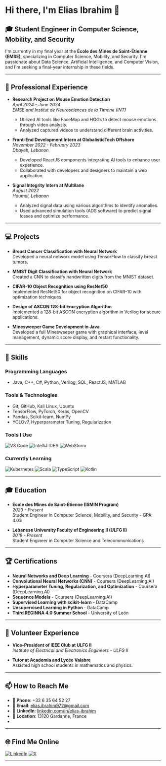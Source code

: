 # Hi there, I'm Elias Ibrahim 👋

## 🎓 Student Engineer in Computer Science, Mobility, and Security

I'm currently in my final year at the **École des Mines de Saint-Étienne (EMSE)**, specializing in Computer Science, Mobility, and Security. I'm passionate about Data Science, Artificial Intelligence, and Computer Vision, and I'm seeking a final-year internship in these fields.

---

## 🔭 Professional Experience

- **Research Project on Mouse Emotion Detection**  
  *April 2024 - June 2024*  
  *EMSE and Institut de Neurosciences de la Timone (INT)*  
  - Utilized AI tools like FaceMap and HOGs to detect mouse emotions through video analysis.
  - Analyzed captured videos to understand different brain activities.

- **Front-End Development Intern at GlobalisticTech Offshore**  
  *November 2022 - February 2023*  
  *Dbayeh, Lebanon*  
  - Developed ReactJS components integrating AI tools to enhance user experience.
  - Collaborated with developers and designers to maintain a web application.

- **Signal Integrity Intern at Multilane**  
  *August 2022*  
  *Houmal, Lebanon*  
  - Analyzed signal data using various algorithms to identify anomalies.
  - Used advanced simulation tools (ADS software) to predict signal losses and optimize performance.

---

## 💻 Projects

- **Breast Cancer Classification with Neural Network**  
  Developed a neural network model using TensorFlow to classify breast tumors.

- **MNIST Digit Classification with Neural Network**  
  Created a CNN to classify handwritten digits from the MNIST dataset.

- **CIFAR-10 Object Recognition using ResNet50**  
  Implemented ResNet50 for object recognition on CIFAR-10 with optimization techniques.

- **Design of ASCON 128-bit Encryption Algorithm**  
  Implemented a 128-bit ASCON encryption algorithm in Verilog for secure applications.

- **Minesweeper Game Development in Java**  
  Developed a full Minesweeper game with graphical interface, level management, dynamic score display, and restart functionality.

---

## 🌟 Skills

### Programming Languages

- Java, C++, C#, Python, Verilog, SQL, ReactJS, MATLAB

### Tools & Technologies

- Git, GitHub, Kali Linux, Ubuntu
- TensorFlow, PyTorch, Keras, OpenCV
- Pandas, Scikit-learn, NumPy
- YOLOv7, Hyperparameter Tuning, Regularization

### Tools I Use

![VS Code](https://img.shields.io/badge/VS_Code-007ACC?style=flat-square&logo=visual-studio-code&logoColor=white)
![IntelliJ IDEA](https://img.shields.io/badge/IntelliJ_IDEA-000000?style=flat-square&logo=intellij-idea&logoColor=white)
![WebStorm](https://img.shields.io/badge/WebStorm-000000?style=flat-square&logo=webstorm&logoColor=white)

### Currently Learning

![Kubernetes](https://img.shields.io/badge/Kubernetes-326ce5?style=flat-square&logo=kubernetes&logoColor=white)
![Scala](https://img.shields.io/badge/Scala-DC322F?style=flat-square&logo=scala&logoColor=white)
![TypeScript](https://img.shields.io/badge/TypeScript-007ACC?style=flat-square&logo=typescript&logoColor=white)
![Kotlin](https://img.shields.io/badge/Kotlin-0095D5?style=flat-square&logo=kotlin&logoColor=white)

---

## 🎓 Education

- **École des Mines de Saint-Étienne (ISMIN Program)**  
  *2023 - Present*  
  Student Engineer in Computer Science, Mobility, and Security - GPA: 4.03

- **Lebanese University Faculty of Engineering II (ULFG II)**  
  *2019 - Present*  
  Student Engineer in Computer Science and Telecommunications

---

## 🏆 Certifications

- **Neural Networks and Deep Learning** - Coursera (DeepLearning.AI)
- **Convolutional Neural Networks (CNN)** - Coursera (DeepLearning.AI)
- **Hyperparameter Tuning, Regularization, and Optimization** - Coursera (DeepLearning.AI)
- **Sequence Models** - Coursera (DeepLearning.AI)
- **Supervised Learning with scikit-learn** - DataCamp
- **Unsupervised Learning in Python** - DataCamp
- **Third REGINNA 4.0 Summer School** - University of León

---

## 🤝 Volunteer Experience

- **Vice-President of IEEE Club at ULFG II**  
  *Institute of Electrical and Electronics Engineers - ULFG II*

- **Tutor at Acadomia and Lycée Valabre**  
  Assisted high school students in mathematics and physics.

---

## 📫 How to Reach Me

- 📱 **Phone**: +33 6 35 64 52 27
- 📧 **Email**: [elias.ibrahim972@gmail.com](mailto:elias.ibrahim972@gmail.com)
- 💼 **LinkedIn**: [linkedin.com/in/elias-ibrahim](https://www.linkedin.com/in/elias-ibrahim-79406b1b8/)
- 📍 **Location**: 13120 Gardanne, France
- 
---

## 🌐 Find Me Online

[![LinkedIn](https://img.shields.io/badge/LinkedIn-%230077B5.svg?style=flat-square&logo=linkedin&logoColor=white)](https://www.linkedin.com/in/elias-ibrahim-79406b1b8/)
[![X](https://img.shields.io/badge/X-1DA1F2?style=flat-square&logo=x&logoColor=white)](https://x.com/Eliasibra23)

---
